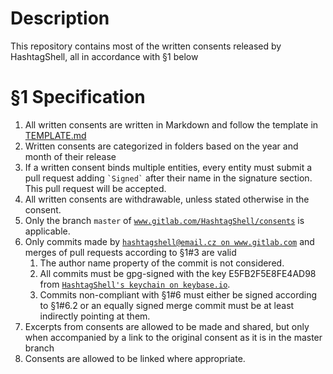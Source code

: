 # Description
This repository contains most of the written consents released by HashtagShell, all in accordance with §1 below

# §1 Specification
 1. All written consents are written in Markdown and follow the template in [TEMPLATE.md](/TEMPLATE.md)
 2. Written consents are categorized in folders based on the year and month of their release
 3. If a written consent binds multiple entities, every entity must submit a pull request adding `` `Signed` `` after their name in the signature section.
    This pull request will be accepted.
 4. All written consents are withdrawable, unless stated otherwise in the consent.
 5. Only the branch `master` of [`www.gitlab.com/HashtagShell/consents`](http://www.gitlab.com/HashtagShell/consents) is applicable.
 6. Only commits made by [`hashtagshell@email.cz on www.gitlab.com`](http://www.gitlab.com/HashtagShell) and merges of pull requests according to §1#3 are valid
    1. The author name property of the commit is not considered.
    2. All commits must be gpg-signed with the key E5FB2F5E8FE4AD98 from [`HashtagShell's keychain on keybase.io`](https://keybase.io/hashtagshell/pgp_keys.asc?fingerprint=f96c9863f62b03a860cdd952e5fb2f5e8fe4ad98).
    3. Commits non-compliant with §1#6 must either be signed according to §1#6.2 or an equally signed merge commit must be at least indirectly pointing at them.
 7. Excerpts from consents are allowed to be made and shared, but only when accompanied by a link to the original consent as it is in the master branch
 8. Consents are allowed to be linked where appropriate.
